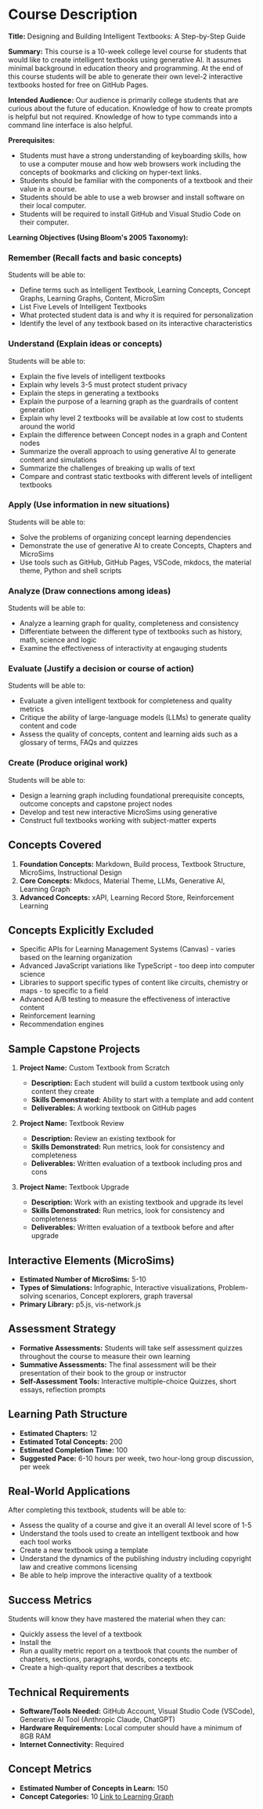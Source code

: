 # Course Description

**Title:** Designing and Building Intelligent Textbooks: A Step-by-Step Guide

**Summary:** This course is a 10-week college level course for
students that would like to create intelligent textbooks using generative AI.  It assumes minimal background in education theory and programming.  At the end of this course students will be able to generate their own level-2 interactive textbooks hosted for free on GitHub Pages.

**Intended Audience:** Our audience is primarily college students
that are curious about the future of education. Knowledge of how to create prompts is helpful but not required. Knowledge of how to type commands into a command line interface is also helpful.

**Prerequisites:**
- Students must have a strong understanding of keyboarding skills, how to use a computer mouse and how web browsers work including the concepts of bookmarks and clicking on hyper-text links.
- Students should be familiar with the components of a textbook and their value in a course.
- Students should be able to use a web browser and install software on their local computer.
- Students will be required to install GitHub and Visual Studio Code on their computer.

**Learning Objectives (Using Bloom's 2005 Taxonomy):**

### Remember (Recall facts and basic concepts)
Students will be able to:
- Define terms such as Intelligent Textbook, Learning Concepts, Concept Graphs, Learning Graphs, Content, MicroSim
- List Five Levels of Intelligent Textbooks
- What protected student data is and why it is required for personalization
- Identify the level of any textbook based on its interactive characteristics

### Understand (Explain ideas or concepts)

Students will be able to:
- Explain the five levels of intelligent textbooks
- Explain why levels 3-5 must protect student privacy
- Explain the steps in generating a textbooks
- Explain the purpose of a learning graph as the guardrails of content generation
- Explain why level 2 textbooks will be available at low cost to students around the world
- Explain the difference between Concept nodes in a graph and Content nodes
- Summarize the overall approach to using generative AI to generate content and simulations
- Summarize the challenges of breaking up walls of text
- Compare and contrast static textbooks with different levels of intelligent textbooks

### Apply (Use information in new situations)

Students will be able to:
- Solve the problems of organizing concept learning dependencies
- Demonstrate the use of generative AI to create Concepts, Chapters and MicroSims
- Use tools such as GitHub, GitHub Pages, VSCode, mkdocs, the material theme, Python and shell scripts

### Analyze (Draw connections among ideas)

Students will be able to:
- Analyze a learning graph for quality, completeness and consistency
- Differentiate between the different type of textbooks such as history, math, science and logic
- Examine the effectiveness of interactivity at engauging students

### Evaluate (Justify a decision or course of action)

Students will be able to:

- Evaluate a given intelligent textbook for completeness and quality metrics
- Critique the ability of large-language models (LLMs) to generate quality content and code
- Assess the quality of concepts, content and learning aids such as a glossary of terms, FAQs and quizzes

### Create (Produce original work)

Students will be able to:
- Design a learning graph including foundational prerequisite concepts, outcome concepts and capstone project nodes
- Develop and test new interactive MicroSims using generative 
- Construct full textbooks working with subject-matter experts

## Concepts Covered

1. **Foundation Concepts:** Markdown, Build process, Textbook Structure, MicroSims, Instructional Design
2. **Core Concepts:** Mkdocs, Material Theme, LLMs, Generative AI, Learning Graph
3. **Advanced Concepts:** xAPI, Learning Record Store, Reinforcement Learning

## Concepts Explicitly Excluded

- Specific APIs for Learning Management Systems (Canvas) - varies based on the learning organization
- Advanced JavaScript variations like TypeScript - too deep into computer science
- Libraries to support specific types of content like circuits, chemistry or maps - to specific to a field
- Advanced A/B testing to measure the effectiveness of interactive content
- Reinforcement learning
- Recommendation engines

## Sample Capstone Projects

1. **Project Name:** Custom Textbook from Scratch
   - **Description:** Each student will build a custom textbook using only content they create
   - **Skills Demonstrated:** Ability to start with a template and add content
   - **Deliverables:** A working textbook on GitHub pages

2. **Project Name:** Textbook Review
   - **Description:** Review an existing textbook for 
   - **Skills Demonstrated:** Run metrics, look for consistency and completeness
   - **Deliverables:** Written evaluation of a textbook including pros and cons

3. **Project Name:** Textbook Upgrade
   - **Description:** Work with an existing textbook and upgrade its level
   - **Skills Demonstrated:** Run metrics, look for consistency and completeness
   - **Deliverables:** Written evaluation of a textbook before and after upgrade

## Interactive Elements (MicroSims)
- **Estimated Number of MicroSims:** 5-10
- **Types of Simulations:** Infographic, Interactive visualizations, Problem-solving scenarios, Concept explorers, graph traversal
- **Primary Library:** p5.js, vis-network.js

## Assessment Strategy
- **Formative Assessments:** Students will take self assessment quizzes throughout the course to measure their own learning
- **Summative Assessments:** The final assessment will be their presentation of their book to the group or instructor
- **Self-Assessment Tools:** Interactive multiple-choice Quizzes, short essays, reflection prompts

## Learning Path Structure
- **Estimated Chapters:** 12
- **Estimated Total Concepts:** 200
- **Estimated Completion Time:** 100
- **Suggested Pace:** 6-10 hours per week, two hour-long group discussion, per week

## Real-World Applications
After completing this textbook, students will be able to:
- Assess the quality of a course and give it an overall AI level score of 1-5
- Understand the tools used to create an intelligent textbook and how each tool works
- Create a new textbook using a template
- Understand the dynamics of the publishing industry including copyright law and creative commons licensing
- Be able to help improve the interactive quality of a textbook

## Success Metrics
Students will know they have mastered the material when they can:
- Quickly assess the level of a textbook
- Install the 
- Run a quality metric report on a textbook that counts the number of chapters, sections, paragraphs, words, concepts etc.
- Create a high-quality report that describes a textbook

## Technical Requirements
- **Software/Tools Needed:** GitHub Account, Visual Studio Code (VSCode), Generative AI Tool (Anthropic Claude, ChatGPT)
- **Hardware Requirements:** Local computer should have a minimum of 8GB RAM
- **Internet Connectivity:** Required

## Concept Metrics
- **Estimated Number of Concepts in Learn:** 150
- **Concept Categories:** 10
[Link to Learning Graph](./sims/learning-graph/index.md)

